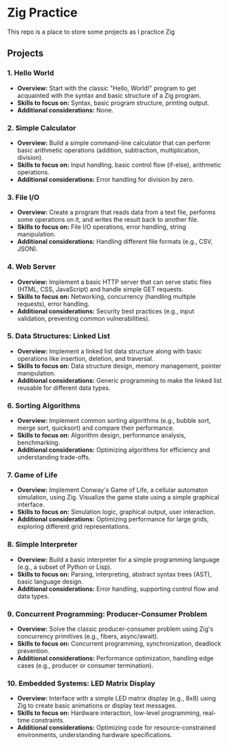 # Zig Practice
This repo is a place to store some projects as I practice Zig

## Projects
### 1. Hello World
- **Overview:** Start with the classic "Hello, World!" program to get acquainted with the syntax and basic structure of a Zig program.
- **Skills to focus on:** Syntax, basic program structure, printing output.
- **Additional considerations:** None.

### 2. Simple Calculator
- **Overview:** Build a simple command-line calculator that can perform basic arithmetic operations (addition, subtraction, multiplication, division).
- **Skills to focus on:** Input handling, basic control flow (if-else), arithmetic operations.
- **Additional considerations:** Error handling for division by zero.

### 3. File I/O
- **Overview:** Create a program that reads data from a text file, performs some operations on it, and writes the result back to another file.
- **Skills to focus on:** File I/O operations, error handling, string manipulation.
- **Additional considerations:** Handling different file formats (e.g., CSV, JSON).

### 4. Web Server
- **Overview:** Implement a basic HTTP server that can serve static files (HTML, CSS, JavaScript) and handle simple GET requests.
- **Skills to focus on:** Networking, concurrency (handling multiple requests), error handling.
- **Additional considerations:** Security best practices (e.g., input validation, preventing common vulnerabilities).

### 5. Data Structures: Linked List
- **Overview:** Implement a linked list data structure along with basic operations like insertion, deletion, and traversal.
- **Skills to focus on:** Data structure design, memory management, pointer manipulation.
- **Additional considerations:** Generic programming to make the linked list reusable for different data types.

### 6. Sorting Algorithms
- **Overview:** Implement common sorting algorithms (e.g., bubble sort, merge sort, quicksort) and compare their performance.
- **Skills to focus on:** Algorithm design, performance analysis, benchmarking.
- **Additional considerations:** Optimizing algorithms for efficiency and understanding trade-offs.

### 7. Game of Life
- **Overview:** Implement Conway's Game of Life, a cellular automaton simulation, using Zig. Visualize the game state using a simple graphical interface.
- **Skills to focus on:** Simulation logic, graphical output, user interaction.
- **Additional considerations:** Optimizing performance for large grids, exploring different grid representations.

### 8. Simple Interpreter
- **Overview:** Build a basic interpreter for a simple programming language (e.g., a subset of Python or Lisp).
- **Skills to focus on:** Parsing, interpreting, abstract syntax trees (AST), basic language design.
- **Additional considerations:** Error handling, supporting control flow and data types.

### 9. Concurrent Programming: Producer-Consumer Problem
- **Overview:** Solve the classic producer-consumer problem using Zig's concurrency primitives (e.g., fibers, async/await).
- **Skills to focus on:** Concurrent programming, synchronization, deadlock prevention.
- **Additional considerations:** Performance optimization, handling edge cases (e.g., producer or consumer termination).

### 10. Embedded Systems: LED Matrix Display
- **Overview:** Interface with a simple LED matrix display (e.g., 8x8) using Zig to create basic animations or display text messages.
- **Skills to focus on:** Hardware interaction, low-level programming, real-time constraints.
- **Additional considerations:** Optimizing code for resource-constrained environments, understanding hardware specifications.
